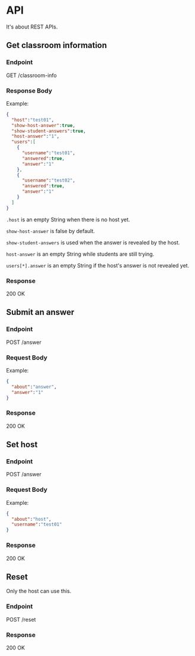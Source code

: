 # API

It's about REST APIs.

## Get classroom information

### Endpoint

GET /classroom-info

### Response Body

Example:
```json
{
  "host":"test01",
  "show-host-answer":true,
  "show-student-answers":true,
  "host-answer":"1",
  "users":[
    {
      "username":"test01",
      "answered":true,
      "answer":"1"
    },
    {
      "username":"test02",
      "answered":true,
      "answer":"1"
    }
  ]
}
```

`.host` is an empty String when there is no host yet.

`show-host-answer` is false by default.

`show-student-answers` is used when the answer is revealed by the host.

`host-answer` is an empty String while students are still trying.

`users[*].answer` is an empty String if the host's answer is not revealed yet.

### Response

200 OK

## Submit an answer

### Endpoint

POST /answer

### Request Body

Example:
```json
{
  "about":"answer",
  "answer":"1"
}
```

### Response

200 OK

## Set host

### Endpoint

POST /answer

### Request Body

Example:
```json
{
  "about":"host",
  "username":"test01"
}
```

### Response

200 OK

## Reset

Only the host can use this.

### Endpoint

POST /reset

### Response

200 OK
